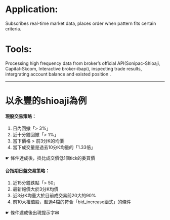 # Application:
Subscribes real-time market data, places order when pattern fits certain criteria.

# Tools:
Processing high frequency data from broker’s official API(Sonipac-Shioaji, Capital-Skcom, Interactive broker-ibapi), inspecting trade results, intergrating account balance and existed position .

<hr>

# 以永豐的shioaji為例

#### 現股交易策略：
1. 日內回撤「> 3%」
2. 近十分鐘回撤「> 1%」
3. 當下價格 > 前3分K的均價
4. 當下成交量是過去10分K均量的「1.33倍」

☛ 條件達成後，掛比成交價低1個tick的委買價


#### 台指期日盤交易策略：
1. 近15分鐘跌點「> 50」
2. 最新報價大於3分K均價
3. 近3分K均量大於目前成交易前20大的90%
4. 前10大權值股，超過4檔的符合「bid_increase函式」的條件

☛ 條件達成後出現提示字串
